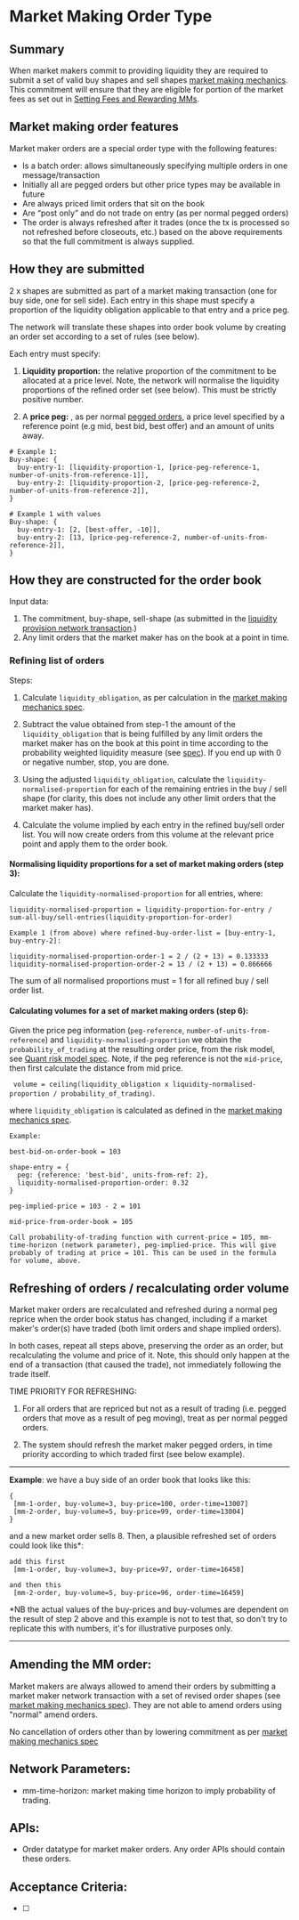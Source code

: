 # Market Making Order Type

## Summary 

When market makers commit to providing liquidity they are required to submit a set of valid buy shapes and sell shapes [market making mechanics](????-mm-mechanics.md). This commitment will ensure that they are eligible for portion of the market fees as set out in [Setting Fees and Rewarding MMs](????-setting-fees-and-rewarding-mms.md).


## Market making order features

Market maker orders are a special order type with the following features:
- Is a batch order: allows simultaneously specifying multiple orders in one message/transaction
- Initially all are pegged orders but other price types may be available in future
- Are always priced limit orders that sit on the book
- Are “post only” and do not trade on entry (as per normal pegged orders)
- The order is always refreshed after it trades (once the tx is processed so not refreshed before closeouts, etc.) based on the above requirements so that the full commitment is always supplied.


## How they are submitted

2 x shapes are submitted as part of a market making transaction (one for buy side, one for sell side). Each entry in this shape must specify a proportion of the liquidity obligation applicable to that entry and a price peg.

The network will translate these shapes into order book volume by creating an order set according to a set of rules (see below).

Each entry must specify:

1. **Liquidity proportion:** the relative proportion of the commitment to be allocated at a price level. Note, the network will normalise the liquidity proportions of the refined order set (see below). This must be strictly positive number.

2. A **price peg:** , as per normal [pegged orders](), a price level specified by a reference point (e.g mid, best bid, best offer) and an amount of units away. 

```
# Example 1:
Buy-shape: {
  buy-entry-1: [liquidity-proportion-1, [price-peg-reference-1, number-of-units-from-reference-1]],
  buy-entry-2: [liquidity-proportion-2, [price-peg-reference-2, number-of-units-from-reference-2]],
}

# Example 1 with values
Buy-shape: {
  buy-entry-1: [2, [best-offer, -10]],
  buy-entry-2: [13, [price-peg-reference-2, number-of-units-from-reference-2]],
}

```

## How they are constructed for the order book

Input data:
1. The commitment, buy-shape, sell-shape (as submitted in the [liquidity provision network transaction](????-mm-mechanics.md).) 
1. Any limit orders that the market maker has on the book at a point in time.

### Refining list of orders

Steps:

1. Calculate `liquidity_obligation`, as per calculation in the [market making mechanics spec](????-mm-mechanics.md).

1. Subtract the value obtained from step-1 the amount of the `liquidity_obligation` that is being fulfilled by any limit orders the market maker has on the book at this point in time according to the probability weighted liquidity measure (see [spec](0034-prob-weighted-liqudity-measure.ipynb)). If you end up with 0 or negative number, stop, you are done.

1. Using the adjusted `liquidity_obligation`, calculate the `liquidity-normalised-proportion` for each of the remaining entries in the buy / sell shape (for clarity, this does not include any other limit orders that the market maker has).

1. Calculate the volume implied by each entry in the refined buy/sell order list. You will now create orders from this volume at the relevant price point and apply them to the order book. 


#### Normalising liquidity proportions for a set of market making orders (step 3):

Calculate the `liquidity-normalised-proportion` for all entries, where:

`liquidity-normalised-proportion = liquidity-proportion-for-entry / sum-all-buy/sell-entries(liquidity-proportion-for-order)`

```
Example 1 (from above) where refined-buy-order-list = [buy-entry-1, buy-entry-2]:

liquidity-normalised-proportion-order-1 = 2 / (2 + 13) = 0.133333
liquidity-normalised-proportion-order-2 = 13 / (2 + 13) = 0.866666

```
The sum of all normalised proportions must = 1 for all refined buy / sell order list.

#### Calculating volumes for a set of market making orders (step 6):

Given the price peg information (`peg-reference`, `number-of-units-from-reference`) and  `liquidity-normalised-proportion` we obtain the `probability_of_trading` at the resulting order price, from the risk model, see [Quant risk model spec](0018-quant-risk-models.ipynb). Note, if the peg reference is not the `mid-price`, then first calculate the distance from mid price.

``` volume = ceiling(liquidity_obligation x liquidity-normalised-proportion / probability_of_trading)```. 

where `liquidity_obligation` is calculated as defined in the [market making mechanics spec](????-mm-mechanics.md).

```
Example: 

best-bid-on-order-book = 103

shape-entry = {
  peg: {reference: 'best-bid', units-from-ref: 2}, 
  liquidity-normalised-proportion-order: 0.32
}

peg-implied-price = 103 - 2 = 101

mid-price-from-order-book = 105

Call probability-of-trading function with current-price = 105, mm-time-horizon (network parameter), peg-implied-price. This will give probably of trading at price = 101. This can be used in the formula for volume, above.

```

## Refreshing of orders / recalculating order volume

Market maker orders are recalculated and refreshed during a normal peg reprice when the order book status has changed, including if a market maker's order(s) have traded (both limit orders and shape implied orders).

In both cases, repeat all steps above, preserving the order as an order, but recalculating the volume and price of it. Note, this should only happen at the end of a transaction (that caused the trade), not immediately following the trade itself. 

TIME PRIORITY FOR REFRESHING:

1. For all orders that are repriced but not as a result of trading (i.e. pegged orders that move as a result of peg moving), treat as per normal pegged orders.

1. The system should refresh the market maker pegged orders, in time priority according to which traded first (see below example).

________________________
**Example**: we have a buy side of an order book that looks like this:
```
{
 [mm-1-order, buy-volume=3, buy-price=100, order-time=13007]
 [mm-2-order, buy-volume=5, buy-price=99, order-time=13004]
}
```
and a new market order sells 8. Then, a plausible refreshed set of orders could look like this*:

```
add this first
 [mm-1-order, buy-volume=3, buy-price=97, order-time=16458]

and then this
 [mm-2-order, buy-volume=5, buy-price=96, order-time=16459]
```

*NB the actual values of the buy-prices and buy-volumes are dependent on the result of step 2 above and this example is not to test that, so don't try to replicate this with numbers, it's for illustrative purposes only.
________________________

## Amending the MM order:

Market makers are always allowed to amend their orders by submitting a market maker network transaction with a set of revised order shapes (see [market making mechanics spec](./0000-mm-mechanics.md)). They are not able to amend orders using "normal" amend orders.

No cancellation of orders other than by lowering commitment as per [market making mechanics spec](./0000-mm-mechanics.md)


## Network Parameters:
* mm-time-horizon: market making time horizon to imply probability of trading.

## APIs:
* Order datatype for market maker orders. Any order APIs should contain these orders.

## Acceptance Criteria:
- [ ] 